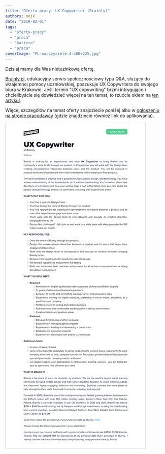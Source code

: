 ```yaml
---
title: "Oferta pracy: UX Copywriter (Brainly)"
authors: mojk
date: "2019-02-01"
tags:
  - "oferty-pracy"
  - "praca"
  - "kariera"
  - "praca"
coverImage: "PL-nauczyciele-4-400x225.jpg"
---
```


Dzisiaj mamy dla Was nietuzinkową ofertę.

<!--truncate-->

[Brainly.pl](https://brainly.pl/), edukacyjny serwis społecznościowy typu Q&A,
służący do wzajemnej pomocy uczniowskiej, poszukuje UX Copywritera do swojego
biura w Krakowie. Jeśli termin "UX copywriting" brzmi intrygująco i
chcielibyście się dowiedzieć więcej na ten temat, to rzućcie okiem na
[ten artykuł](https://mariepierrochon.com/what-is-ux-copywriting/).

Więcej szczegółów na temat oferty znajdziecie poniżej albo
w [ogłoszeniu na stronie pracodawcy](https://boards.greenhouse.io/brainly/jobs/1532736)
(gdzie znajdziecie również link do aplikowania).

[![](images/brainly_ux_copywriter.png)](http://techwriter.pl/wp-content/uploads/2019/02/brainly_ux_copywriter.png)
